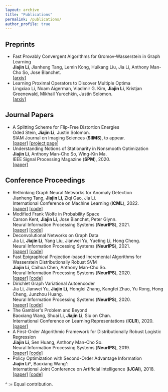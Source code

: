 ```yaml
---
layout: archive
title: "Publications"
permalink: /publications/
author_profile: true
---
```


## Preprints
- Fast Provably Convergent Algorithms for Gromov-Wasserstein  in Graph Learning <br>
  **Jiajin Li**,  Jianheng Tang, Lemin Kong, Huikang Liu,  Jia Li, Anthony Man-Cho So, Jose Blanchet. <br>
  [[arxiv]](https://arxiv.org/abs/2205.08115)
- Learning Proximal Operators to Discover Multiple Optima<br>
  Lingxiao Li, Noam Aigerman, Vladimir G. Kim, **Jiajin Li**, Kristjan Greenewald, Mikhail Yurochkin, Justin Solomon. <br>
  [[arxiv]](https://arxiv.org/pdf/2201.11945.pdf) 
  

## Journal Papers

- A Splitting Scheme for Flip-Free Distortion Energies <br>
  Oded Stein, **Jiajin Li**, Justin Solomon. <br>
  SIAM Journal on Imaging Sciences (**SIIMS**), to appear.<br>
  [[paper]](https://arxiv.org/abs/2107.05200) [[project page]](http://odedstein.com/projects/flip-free-parametrization/index.html)
- Understanding Notions of Stationarity in Nonsmooth Optimization <br>
  **Jiajin Li**, Anthony Man-Cho So, Wing-Kin Ma. <br>
   IEEE Signal Processing Magazine (**SPM**), 2020. <br>
  [[paper]](https://ieeexplore.ieee.org/document/9186389) 
  
## Conference Proceedings
- Rethinking Graph Neural Networks for Anomaly Detection <br>
  Jianheng Tang, **Jiajin Li**, Ziqi Gao, Jia Li. <br>
  International Conference on Machine Learning (**ICML**), 2022. <br>
  [[paper]](https://arxiv.org/abs/2205.15508) [[code]]()
- Modified Frank Wolfe in Probability Space <br>
  Carson Kent, **Jiajin Li**, Jose Blanchet, Peter Glynn. <br>
  Neural Information Processing Systems (**NeurIPS**), 2021. <br>
  [[paper]](https://proceedings.neurips.cc/paper/2021/hash/79121bb953a3bd47c076f20234bafd2e-Abstract.html) [[code]]()
- Deconvolutional Networks on Graph Data <br>
  Jia Li, **Jiajin Li**, Yang Liu, Jianwei Yu, Yueting Li, Hong Cheng. <br>
  Neural Information Processing Systems (**NeurIPS**), 2021. <br>
  [[paper]](https://arxiv.org/abs/2110.15528) [[code]]()
- Fast Epigraphical Projection-based Incremental Algorithms for Wasserstein Distributionally Robust SVM <br>
  **Jiajin Li**, Caihua Chen, Anthony Man-Cho So. <br>
  Neural Information Processing Systems (**NeurIPS**), 2020. <br>
  [[paper]](https://arxiv.org/abs/2010.12865) [[code]]()
- Dirichlet Graph Variational Autoencoder <br>
  Jia Li, Jianwei Yu, **Jiajin Li**, Honglei Zhang, Kangfei Zhao, Yu Rong, Hong Cheng, Junzhou Huang. <br>
  Neural Information Processing Systems (**NeurIPS**), 2020. <br>
  [[paper]](https://arxiv.org/abs/2010.04408) [[code]]()
- The Gambler's Problem and Beyond <br>
  Baoxiang Wang, Shuai Li, **Jiajin Li**, Siu on Chan. <br>
  International Conference on Learning Representations (**ICLR**), 2020. <br>
  [[paper]](https://arxiv.org/abs/2001.00102)
- A First-Order Algorithmic Framework for  Distributionally Robust Logistic Regression <br>
  **Jiajin Li**, Sen Huang, Anthony Man-Cho So. <br>
  Neural Information Processing Systems (**NeurIPS**), 2019. <br>
  [[paper]](https://arxiv.org/abs/1910.12778) [[code]](https://github.com/gerrili1996/DRLR_NIPS2019_exp)
- Policy Optimization with Second-Order Advantage Information <br>
  **Jiajin Li^**, Baoxiang Wang^.  <br>
  International Joint Conference on Artificial Intelligence (**IJCAI**), 2018. <br>
  [[paper]](https://arxiv.org/abs/1805.03586) [[code]](https://github.com/wangbx66/Action-Subspace-Dependent)
  
^ := Equal contribution.
